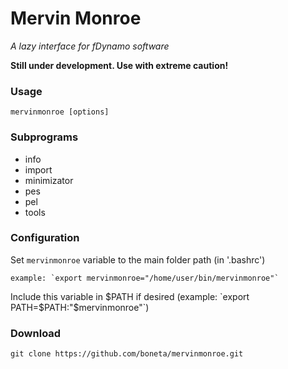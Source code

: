 # Mervin Monroe

*A lazy interface for fDynamo software*

**Still under development. Use with extreme caution!**

### Usage
```
mervinmonroe [options]
```

### Subprograms

  * info
  * import
  * minimizator
  * pes
  * pel
  * tools

### Configuration
  Set `mervinmonroe` variable to the main folder path (in '.bashrc')

    example: `export mervinmonroe="/home/user/bin/mervinmonroe"`


  Include this variable in $PATH if desired (example: `export PATH=$PATH:"$mervinmonroe"`)


### Download

`git clone https://github.com/boneta/mervinmonroe.git`

